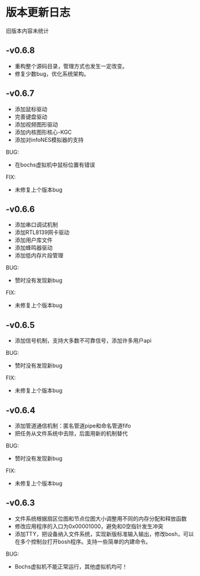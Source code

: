 # 版本更新日志
旧版本内容未统计

## -v0.6.8
* 重构整个源码目录，管理方式也发生一定改变。
* 修复少数bug，优化系统架构。

## -v0.6.7
* 添加鼠标驱动
* 完善键盘驱动
* 添加视频图形驱动
* 添加内核图形核心-KGC
* 添加对infoNES模拟器的支持

BUG:
* 在bochs虚拟机中鼠标位置有错误

FIX:
* 未修复上个版本bug

## -v0.6.6
* 添加串口调试机制
* 添加RTL8139网卡驱动
* 添加用户库文件
* 添加蜂鸣器驱动
* 添加低内存片段管理

BUG:
* 赞时没有发现新bug

FIX:
* 未修复上个版本bug

## -v0.6.5
* 添加信号机制，支持大多数不可靠信号，添加许多用户api

BUG:
* 赞时没有发现新bug

FIX:
* 未修复上个版本bug

## -v0.6.4
* 添加管道通信机制：匿名管道pipe和命名管道fifo
* 把任务从文件系统中去除，后面用新的机制替代

BUG:
* 赞时没有发现新bug

FIX:
* 未修复上个版本bug

## -v0.6.3
* 文件系统根据扇区位图和节点位图大小调整用不同的内存分配和释放函数
* 修改应用程序的入口为0x00001000，避免和0空指针发生冲突
* 添加TTY，把设备纳入文件系统，实现新版标准输入输出，修改bosh，可以在多个控制台打开bosh程序。支持一些简单的内建命令。

BUG: 
* Bochs虚拟机不能正常运行，其他虚拟机均可！